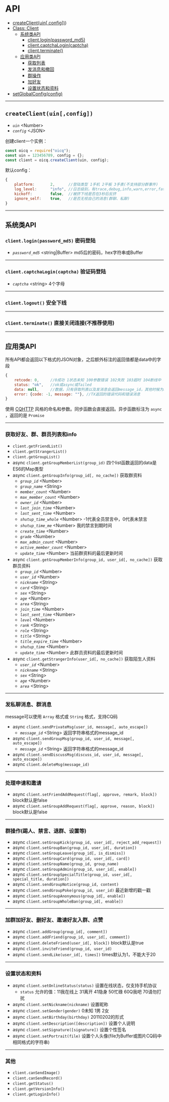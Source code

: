 # API

+ [createClient(uin[,config])](#createClient(uin[,config])))
+ [Class: Client](#Class-Client)
  + [系统类API](#系统类API)
    + [client.login(password_md5)](#client.login(password_md5))
    + [client.captchaLogin(captcha)](#client.captchaLogin(captcha))
    + [client.terminate()](#client.terminate())
  + [应用类API](#应用类API)
    + [获取列表](#获取好友群群员列表和info)
    + [发消息和撤回](#发私聊消息群消息)
    + [群操作](#群操作踢人禁言退群设置等)
    + [加好友](#加好友删好友邀请好友入群点赞)
    + [设置状态和资料](#设置状态和资料)
+ [setGlobalConfig(config)](#setGlobalConfig(config)-全局设置)

----

## `createClient(uin[,config])`

+ *`uin`* \<Number>
+ *`config`* \<JSON>

创建client一个实例：

```js
const oicq = require("oicq");
const uin = 123456789, config = {};
const client = oicq.createClient(uin, config);
```

默认config：

```js
{
    platform:       2,      //登陆类型 1手机 2平板 3手表(不支持部分群事件)
    log_level:      "info", //日志级别，有trace,debug,info,warn,error,fatal,off
    kickoff:        false,  //被挤下线是否在3秒后反挤
    ignore_self:    true,   //是否无视自己的消息(群聊、私聊)
}
```

----

## 系统类API

### `client.login(password_md5)` 密码登陆

+ *`password_md5`* \<string|Buffer> md5后的密码，hex字符串或Buffer

----

### `client.captchaLogin(captcha)` 验证码登陆

+ *`captcha`* \<string> 4个字母

----

### `client.logout()` 安全下线

----

### `client.terminate()` 直接关闭连接(不推荐使用)

----

## 应用类API

所有API都会返回以下格式的JSON对象，之后额外标注的返回值都是data中的字段

```js
{
    retcode: 0,     //0成功 1状态未知 100参数错误 102失败 103超时 104断线中
    status: "ok",   //ok或async或failed
    data: null,     //数据，只有获取列表以及发消息会返回message_id，其他时候为null
    error: {code: -1, message: ""}, //TX返回的错误代码和错误消息
}
```

使用 [CQHTTP](https://github.com/howmanybots/onebot/blob/master/v11/specs/api/public.md) 风格的命名和参数。同步函数会直接返回。异步函数标注为 `async` ，返回的是 `Promise`

----

### 获取好友、群、群员列表和info

+ `client.getFriendList()`
+ `client.getStrangerList()`
+ `client.getGroupList()`
+ async `client.getGroupMemberList(group_id)` 四个list函数返回的data是ES6的Map类型
+ async `client.getGroupInfo(group_id[, no_cache])` 获取群资料
  + *`group_id`* \<Number>
  + *`group_name`* \<String>
  + *`member_count`* \<Number>
  + *`max_member_count`* \<Number>
  + *`owner_id`* \<Number>
  + *`last_join_time`* \<Number>
  + *`last_sent_time`* \<Number>
  + *`shutup_time_whole`* \<Number> -1代表全员禁言中，0代表未禁言
  + *`shutup_time_me`* \<Number> 我的禁言到期时间
  + *`create_time`* \<Number>
  + *`grade`* \<Number>
  + *`max_admin_count`* \<Number>
  + *`active_member_count`* \<Number>
  + *`update_time`* \<Number> 当前群资料的最后更新时间
+ async `client.getGroupMemberInfo(group_id, user_id[, no_cache])` 获取群员资料
  + *`group_id`* \<Number>
  + *`user_id`* \<Number>
  + *`nickname`* \<String>
  + *`card`* \<String>
  + *`sex`* \<String>
  + *`age`* \<Number>
  + *`area`* \<String>
  + *`join_time`* \<Number>
  + *`last_sent_time`* \<Number>
  + *`level`* \<Number>
  + *`rank`* \<String>
  + *`role`* \<String>
  + *`title`* \<String>
  + *`title_expire_time`* \<Number>
  + *`shutup_time`* \<Number>
  + *`update_time`* \<Number> 此群员资料的最后更新时间
+ async `client.getStrangerInfo(user_id[, no_cache])` 获取陌生人资料
  + *`user_id`* \<Number>
  + *`nickname`* \<String>
  + *`sex`* \<String>
  + *`age`* \<Number>
  + *`area`* \<String>

----

### 发私聊消息、群消息

message可以使用 `Array` 格式或 `String` 格式，支持CQ码

+ async `client.sendPrivateMsg(user_id, message[, auto_escape])`
  + *`message_id`* \<String> 返回字符串格式的message_id
+ async `client.sendGroupMsg(group_id, user_id, message[, auto_escape])`
  + *`message_id`* \<String> 返回字符串格式的message_id
+ async `client.sendDiscussMsg(discuss_id, user_id, message[, auto_escape])`
+ async `client.deleteMsg(message_id)`

----

### 处理申请和邀请

+ async `client.setFriendAddRequest(flag[, approve, remark, block])` block默认是false
+ async `client.setGroupAddRequest(flag[, approve, reason, block])` block默认是false

----

### 群操作(踢人、禁言、退群、设置等)

+ async `client.setGroupKick(group_id, user_id[, reject_add_request])`
+ async `client.setGroupBan(group_id, user_id[, duration])`
+ async `client.setGroupLeave(group_id[, is_dismiss])`
+ async `client.setGroupCard(group_id, user_id[, card])`
+ async `client.setGroupName(group_id, group_name)`
+ async `client.setGroupAdmin(group_id, user_id[, enable])`
+ async `client.setGroupSpecialTitle(group_id, user_id[, special_title, duration])`
+ async `client.sendGroupNotice(group_id, content)`
+ async `client.sendGroupPoke(group_id, user_id)` 最近新增的戳一戳
+ async `client.setGroupAnonymous(group_id[, enable])`
+ async `client.setGroupWholeBan(group_id[, enable])`

----

### 加群加好友、删好友、邀请好友入群、点赞

+ async `client.addGroup(group_id[, comment])`
+ async `client.addFriend(group_id, user_id[, comment])`
+ async `client.deleteFriend(user_id[, block])` block默认是true
+ async `client.inviteFriend(group_id, user_id)`
+ async `client.sendLike(user_id[, times])` times默认为1，不能大于20

----

### 设置状态和资料

+ async `client.setOnlineStatus(status)` 设置在线状态，仅支持手机协议
  + `status` 允许的值：11我在线上 31离开 41隐身 50忙碌 60Q我吧 70请勿打扰
+ async `client.setNickname(nickname)` 设置昵称
+ async `client.setGender(gender)` 0未知 1男 2女
+ async `client.setBirthday(birthday)` 20110202的形式
+ async `client.setDescription([description])` 设置个人说明
+ async `client.setSignature([signature])` 设置个性签名
+ async `client.setPortrait(file)` 设置个人头像(file为Buffer或图片CQ码中相同格式的字符串)

----

### 其他

+ `client.canSendImage()`
+ `client.canSendRecord()`
+ `client.getStatus()`
+ `client.getVersionInfo()`
+ `client.getLoginInfo()`
